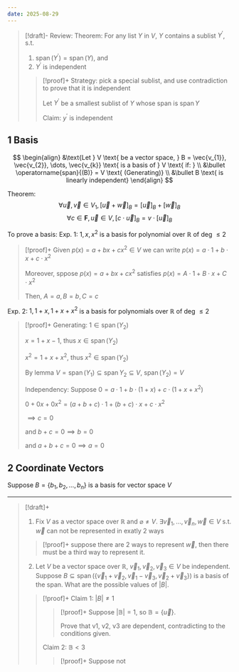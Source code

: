 ```yaml
---
date: 2025-08-29
---
```

> [!draft]-
> Review: 
> Theorem: For any list $Y$ in $V$, $Y$ contains a sublist $Y^{'}$, s.t.
> 1. $\operatorname{span}{(Y^{'})} = \operatorname{span}{(Y)}$, and
> 2. $Y^{'}$ is independent
> 
> > [!proof]+
> > Strategy: pick a special sublist, and use contradiction to prove that it is independent
> > 
> > Let $Y^{'}$ be a smallest sublist of $Y$ whose span is $\operatorname{span}{Y}$
> > 
> > Claim: $y^{'}$ is independent

## 1 Basis

$$
\begin{align}
&\text{Let } V \text{ be a vector space, } B = \vec{v_{1}}, \vec{v_{2}}, \dots, \vec{v_{k}} \text{ is a basis of } V  \text{ if: } \\
&\bullet \operatorname{span}{(B)} = V \text{ (Generating)} \\
&\bullet B \text{ is linearly independent}
\end{align}
$$

Theorem:
$$
\forall \vec{u}, \vec{v} \in V_{1}, [\vec{u} + \vec{w}]_{B} = [\vec{u}]_{B} + [\vec{w}]_{B}
$$
$$
\forall c \in \mathbf{F}, \vec{u} \in V, [c \cdot \vec{u}]_{B} = v \cdot [\vec{u}]_{B}
$$

To prove a basis:
Exp. 1: $1, x, x^{2}$ is a basis for polynomial over $\mathbb{R}$ of deg $\leq 2$

> [!proof]+
> Given $p(x) = a + bx + cx^{2} \in V$ we can write $p(x) = a \cdot 1 + b \cdot x + c \cdot x^{2}$
> 
> Moreover, sppose $p(x) = a + bx + cx^{2}$ satisfies $p(x) = A \cdot 1 + B \cdot x + C \cdot x^{2}$
> 
> Then, $A = a, B = b, C = c$

Exp. 2: $1, 1 + x, 1 + x + x^{2}$ is a basis for polynomials over $\mathbb{R}$ of deg $\leq 2$

> [!proof]+
> Generating:
> $1 \in \operatorname{span}{(Y_{2})}$
> 
> $x = 1 + x - 1$, thus $x \in \operatorname{span}{(Y_{2})}$
> 
> $x^{2} = 1 + x + x^{2}$, thus $x^{2} \in \operatorname{span}{(Y_{2}})$
> 
> By lemma $V = \operatorname{span}{(Y_{1})} \subseteq \operatorname{span}{Y_{2}} \subseteq V$, $\operatorname{span}{(Y_{2})} = V$
> 
> Independency:
> Suppose $0 = a \cdot 1 + b \cdot (1 + x) + c \cdot (1 + x + x^{2})$
> 
> $0 + 0x + 0x^{2} = (a + b + c) \cdot 1 + (b + c) \cdot x + c \cdot x^{2}$
> 
> $\implies c = 0$
> 
> and $b + c = 0 \implies b = 0$
> 
> and $a + b + c = 0 \implies a = 0$

## 2 Coordinate Vectors

Suppose $B = \{b_{1}, b_{2}, \dots, b_{n}\}$ is a basis for vector space $V$

---

> [!draft]+
> 1. Fix $V$ as a vector space over $\mathbb{R}$ and $\varnothing \neq V$. 
> $\exists \vec{v}_{1}, \dots, \vec{v}_{n}, \vec{w} \in V \text{ s.t. } \vec{w} \text{ can not be represented in exatly } 2 \text{ ways }$
> > [!proof]+
> > suppose there are 2 ways to represent $\vec{w}$, then there must be a third way to represent it. 
> 
> 2. Let $V$ be a vector space over $\mathbb{R}$, $\vec{v}_{1}, \vec{v}_{2}, \vec{v}_{3} \in V$ be independent. Suppose $B \subseteq \operatorname{span}{(\{\vec{v}_{1} + \vec{v}_{2}}, \vec{v}_{1} - \vec{v}_{3}, \vec{v}_{2} + \vec{v}_{3}\})$ is a basis of the span. What are the possible values of $|B|$. 
> > [!proof]+
> > Claim 1: $|B| \neq 1$
> > > [!proof]+
> > > Suppose $|\mathbb{B}| = 1$, so $\mathbb{B} = \{\vec{u}\}$. 
> > > 
> > > Prove that v1, v2, v3 are dependent, contradicting to the conditions given. 
> > 
> > Claim 2: $\mathbb{B} < 3$
> > > [!proof]+
> > > Suppose not
